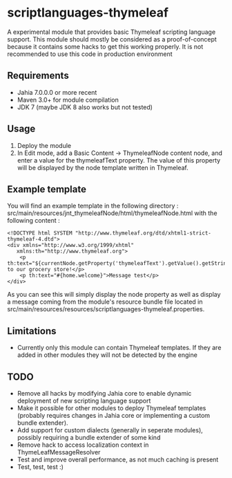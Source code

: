 # scriptlanguages-thymeleaf

A experimental module that provides basic Thymeleaf scripting language support. This module should mostly be considered
as a proof-of-concept because it contains some hacks to get this working properly. It is not recommended to use this
code in production environment

## Requirements
- Jahia 7.0.0.0 or more recent
- Maven 3.0+ for module compilation
- JDK 7 (maybe JDK 8 also works but not tested)

## Usage

1. Deploy the module
2. In Edit mode, add a Basic Content -> ThymeleafNode content node, and enter a value for the thymeleafText property.
The value of this property will be displayed by the node template written in Thymeleaf.

## Example template

You will find an example template in the following directory : src/main/resources/jnt_thymeleafNode/html/thymeleafNode.html
with the following content :

    <!DOCTYPE html SYSTEM "http://www.thymeleaf.org/dtd/xhtml1-strict-thymeleaf-4.dtd">
    <div xmlns="http://www.w3.org/1999/xhtml"
       xmlns:th="http://www.thymeleaf.org">
        <p th:text="${currentNode.getProperty('thymeleafText').getValue().getString()}">Welcome to our grocery store!</p>
        <p th:text="#{home.welcome}">Message test</p>
    </div>

As you can see this will simply display the node property as well as display a message coming from the module's resource
bundle file located in src/main/resources/resources/scriptlanguages-thymeleaf.properties.

## Limitations
- Currently only this module can contain Thymeleaf templates. If they are added in other modules they will not be
detected by the engine

## TODO
- Remove all hacks by modifying Jahia core to enable dynamic deployment of new scripting language support
- Make it possible for other modules to deploy Thymeleaf templates (probably requires changes in Jahia core or
  implementing a custom bundle extender).
- Add support for custom dialects (generally in seperate modules), possibly requiring a bundle extender of some kind
- Remove hack to access localization context in ThymeLeafMessageResolver
- Test and improve overall performance, as not much caching is present
- Test, test, test :)
